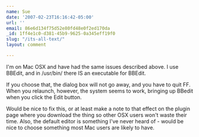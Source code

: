 ```yaml
---
name: Sue
date: '2007-02-23T16:16:42-05:00'
url: ''
email: 86e6d134f75d52e80fd48e0f2ed170da
_id: 1ff4e1c0-d381-45b9-9625-0a345eff19f0
slug: "/its-all-text/"
layout: comment

---
```


I'm on Mac OSX and have had the same issues described above.  I use BBEdit, and in /usr/bin/ there IS an executable for BBEdit.

If you choose that, the dialog box will not go away, and you have to quit FF.  When you relaunch, however, the system seems to work, bringing up BBedit when you click the Edit button.

Would be nice to fix this, or at least make a note to that effect on the plugin page where you download the thing so other OSX users won't waste their time.  Also, the default editor is something I've never heard of - would be nice to choose something most Mac users are likely to have.
